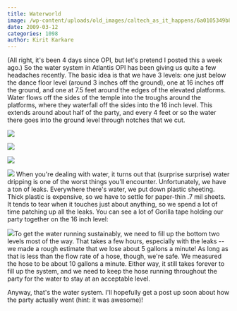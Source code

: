 ```yaml
---
title: Waterworld
image: /wp-content/uploads/old_images/caltech_as_it_happens/6a0105349b8251970b01127962eff128a4.jpg
date: 2009-03-12
categories: 1098
author: Kirit Karkare
---
```


(All right, it's been 4 days since OPI, but let's pretend I posted this a week ago.)
So the water system in Atlantis OPI has been giving us quite a few headaches recently. The basic idea is that we have 3 levels: one just below the dance floor level (around 3 inches off the ground), one at 16 inches off the ground, and one at 7.5 feet around the edges of the elevated platforms. Water flows off the sides of the temple into the troughs around the platforms, where they waterfall off the sides into the 16 inch level. This extends around about half of the party, and every 4 feet or so the water there goes into the ground level through notches that we cut.

 

![](/old_images/caltech_as_it_happens/6a0105349b8251970b011168ee95cf970c.jpg) 

![](/old_images/caltech_as_it_happens/6a0105349b8251970b011168ee9617970c.jpg)

![](/old_images/caltech_as_it_happens/6a0105349b8251970b011168ee965f970c.jpg)

![](/old_images/caltech_as_it_happens/6a0105349b8251970b01127962f1fd28a4.jpg) 
When you're dealing with water, it turns out that (surprise surprise) water dripping is one of the worst things you'll encounter. Unfortunately, we have a ton of leaks. Everywhere there's water, we put down plastic sheeting. Thick plastic is expensive, so we have to settle for paper-thin .7 mil sheets. It tends to tear when it touches just about anything, so we spend a lot of time patching up all the leaks. You can see a lot of Gorilla tape holding our party together on the 16 inch level:

![](/old_images/caltech_as_it_happens/6a0105349b8251970b01127962f4d028a4.jpg)To get the water running sustainably, we need to fill up the bottom two levels most of the way. That takes a few hours, especially with the leaks -- we made a rough estimate that we lose about 5 gallons a minute! As long as that is less than the flow rate of a hose, though, we're safe. We measured the hose to be about 10 gallons a minute. Either way, it still takes forever to fill up the system, and we need to keep the hose running throughout the party for the water to stay at an acceptable level.

Anyway, that's the water system. I'll hopefully get a post up soon about how the party actually went (hint: it was awesome)!
